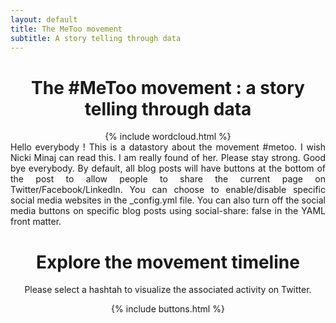 ```yaml
---
layout: default
title: The MeToo movement
subtitle: A story telling through data
---
```


<center>
  
<h1> The #MeToo movement : a story telling through data </h1>

</center>

<center>
{% include wordcloud.html %}
</center>



<div style="text-align: justify">
Hello everybody ! This is a datastory about the movement #metoo. I wish Nicki Minaj can read this. I am really found of her. Please stay strong. Good bye everybody. By default, all blog posts will have buttons at the bottom of the post to allow people to share the current page on Twitter/Facebook/LinkedIn. You can choose to enable/disable specific social media websites in the _config.yml file. You can also turn off the social media buttons on specific blog posts using social-share: false in the YAML front matter.
  </div>
  
  

<center>
  
<h1> Explore the movement timeline </h1>

Please select a hashtah to visualize the associated activity on Twitter.

{% include buttons.html %}
</center>
